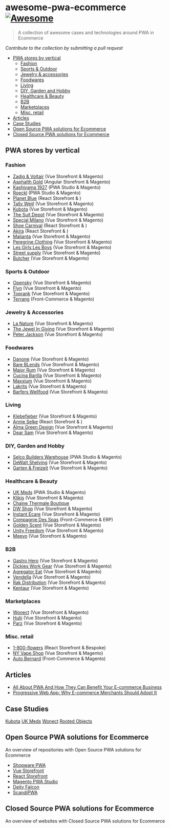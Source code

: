 # awesome-pwa-ecommerce [![Awesome](https://cdn.rawgit.com/sindresorhus/awesome/d7305f38d29fed78fa85652e3a63e154dd8e8829/media/badge.svg)](https://github.com/sindresorhus/awesome)

> A collection of awesome cases and technologies around PWA in Ecommerce

*Contribute to the collection by submitting a pull request*

* [PWA stores by vertical](#pwa-stores-by-vertical)
  * [Fashion](#fashion)
  * [Sports & Outdoor](#sports-outdoor)
  * [Jewelry & accessories](#jewelry-accessories)
  * [Foodwares](#foodwares)
  * [Living](#living)
  * [DIY, Garden and Hobby](#diy-garden-and-hobby)
  * [Healthcare & Beauty](#healthcare-beauty)
  * [B2B](#b2b)
  * [Marketplaces](#marketplaces)
  * [Misc. retail](#misc-retail)
* [Articles](#articles)
* [Case Studies](#case-studies)
* [Open Source PWA solutions for Ecommerce](#open-source-pwa-solutions-for-ecommerce)
* [Closed Source PWA solutions for Ecommerce](#closed-source-pwa-solutions-for-ecommerce)

## PWA stores by vertical
### Fashion
- [Zadig & Voltair](https://zadig-et-voltaire.com) (Vue Storefront & Magento)
- [Asphalth Gold](https://www.asphaltgold.com/en/) (Angular Storefront & Magento)
- [Kashiyama 1927](https://kashiyama1927.com/) (PWA Studio & Magento)
- [Roeckl](https://www.roeckl.com/) (PWA Studio & Magento)
- [Planet Blue](https://shopplanetblue.com/) (React Storefront & )
- [Tally Weijl](https://www.tally-weijl.com/) (Vue Storefront & Magento)
- [Kubota](https://kubotastore.pl/) (Vue Storefront & Magento)
- [The Suit Depot](https://thesuitdepot.com/) (Vue Storefront & Magento)
- [Special Milano](https://www.specialmilano.com/) (Vue Storefront & Magento)
- [Shoe Carnival](https://www.shoecarnival.com/) (React Storefront & )
- [Akira](https://www.shopakira.com/) (React Storefront & )
- [Malianta](https://www.malianta.com/) (Vue Storefront & Magento)
- [Peregrine Clothing](https://www.peregrineclothing.co.uk/) (Vue Storefront & Magento)
- [Les Girls Les Boys](https://lesgirlslesboys.com/) (Vue Storefront & Magento)
- [Street supply](https://streetsupply.pl/) (Vue Storefront & Magento)
- [Butcher](https://www.butcherofblue.com/) (Vue Storefront & Magento)

### Sports & Outdoor
- [Opensky](https://www.oneopensky.dk/) (Vue Storefront & Magento)
- [Flyn](https://flynwetsuits.com/) (Vue Storefront & Magento)
- [Toprank](https://shop.toprank.com/) (Vue Storefront & Magento)
- [Terrang](https://www.terrang.fr/) (Front-Commerce & Magento)

### Jewelry & Accessories
- [La Nature](https://lanature.ru/) (Vue Storefront & Magento)
- [The Jewel In Giving](https://www.thejewelingiving.com/) (Vue Storefront & Magento)
- [Peter Jackson](https://www.peterjackson.co.uk/) (Vue Storefront & Magento)

### Foodwares
- [Danone](https://www.danonedirect.ru/) (Vue Storefront & Magento)
- [Bare BLends](https://bareblends.com.au/) (Vue Storefront & Magento)
- [Major Rum](https://www.majorrum.com/) (Vue Storefront & Magento)
- [Cucina Barilla](https://www.cucinabarilla.it/it-IT) (Vue Storefront & Magento)
- [Maxxium](https://maxxium.ru/) (Vue Storefront & Magento)
- [Lakrits](https://lakritsroten.se/) (Vue Storefront & Magento)
- [Barfers Wellfood](https://barfers-wellfood.de/) (Vue Storefront & Magento)

### Living
- [Klebefieber](https://www.klebefieber.de/) (Vue Storefront & Magento)
- [Annie Selke](https://annieselke.com/) (React Storefront & )
- [Alma Green Design](https://www.almagreendesign.com/) (Vue Storefront & Magento)
- [Dear Sam](https://dearsam.com/en) (Vue Storefront & Magento)

### DIY, Garden and Hobby
- [Selco Builders Warehouse](https://www.selcobw.com/) (PWA Studio & Magento)
- [DeWalt Shelving](https://dewaltshelving.com/) (Vue Storefront & Magento)
- [Garten & Freizeit](https://www.garten-und-freizeit.at/) (Vue Storefront & Magento)

### Healthcare & Beauty
- [UK Meds](https://www.ukmeds.co.uk/) (PWA Studio & Magento)
- [Klikis](https://klikis.com/) (Vue Storefront & Magento)
- [Chaine Thermale Boutique](https://boutique.chainethermale.fr/)
- [DW Shop](https://dwshop.pl/) (Vue Storefront & Magento)
- [Instant Ecare](https://www.instantecare.com/) (Vue Storefront & Magento)
- [Compagnie Des Spas](https://www.compagniedesspas.fr/) (Front-Commerce & ERP)
- [Golden Scent](https://www.goldenscent.com/en/) (Vue Storefront & Magento)
- [Unity Freedom](https://unityfreedom.com/) (Vue Storefront & Magento)
- [Meevo](https://www.meevo.de/) (Vue Storefront & Magento)

### B2B
- [Gastro Hero](https://www.gastro-hero.de/) (Vue Storefront & Magento)
- [Dickies Work Gear](https://www.dickiesworkgear.com/) (Vue Storefront & Magento)
- [Agregator Eat](https://agregatoreat.ru/) (Vue Storefront & Magento)
- [Vendella](https://www.vendella.co.nz/) (Vue Storefront & Magento)
- [Rak Distribution](https://www.rakdistribution.net/) (Vue Storefront & Magento)
- [Kentaur](https://www.kentaur.com/uk) (Vue Storefront & Magento)

### Marketplaces
- [Wonect](https://wonect.com/sg/) (Vue Storefront & Magento)
- [Hulii](https://www.hulii.com/) (Vue Storefront & Magento)
- [Parz](https://www.parz.com/) (Vue Storefront & Magento)

### Misc. retail
- [1-800-flowers](http://1-800-flowers.com/) (React Storefront & Bespoke)
- [NY Vape Shop](https://nyvapeshop.com/) (Vue Storefront & Magento)
- [Auto Bernard](https://www.autobernard.com/) (Front-Commerce & Magento)

## Articles
- [All About PWA And How They Can Benefit Your E-commerce Business](https://medium.com/@audrey2zack/all-about-pwa-and-how-they-can-benefit-your-e-commerce-business-508aa63f6f92)
- [Progressive Web App: Why E-commerce Merchants Should Adopt It](https://www.semrush.com/blog/progressive-web-app-ecommerce-merchants-should-adopt/)

## Case Studies
[Kubota](https://www.vuestorefront.io/kubota-case-study/)
[UK Meds](https://wearejh.com/case-study/magento-performance-redefined-via-progressive-web-app/)
[Wonect](https://www.vuestorefront.io/wonect-case-study/)
[Rooted Objects](https://www.vuestorefront.io/rootedobjects-case-study/)

## Open Source PWA solutions for Ecommerce
An overview of repositories with Open Source PWA solutions for Ecommerce

- [Shopware PWA](https://github.com/DivanteLtd/shopware-pwa)
- [Vue Storefront](https://github.com/DivanteLtd/vue-storefront)
- [React Storefront](https://github.com/react-storefront-community/react-storefront)
- [Magento PWA Studio](https://github.com/magento/pwa-studio)
- [Deity Falcon](https://github.com/deity-io/falcon)
- [ScandiPWA](https://github.com/scandipwa)

## Closed Source PWA solutions for Ecommerce
An overview of websites with Closed Source PWA solutions for Ecommerce
